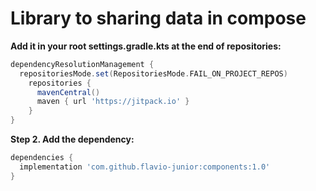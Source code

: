 # Library to sharing data in compose

**Add it in your root settings.gradle.kts at the end of repositories:**
```gradle
dependencyResolutionManagement {
  repositoriesMode.set(RepositoriesMode.FAIL_ON_PROJECT_REPOS)
    repositories {
      mavenCentral()
      maven { url 'https://jitpack.io' }
    }
}
```

**Step 2. Add the dependency:**
```gradle
dependencies {
  implementation 'com.github.flavio-junior:components:1.0'
}
```
